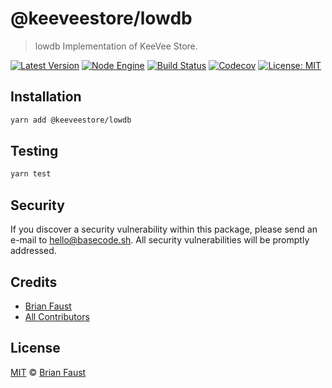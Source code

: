 # @keeveestore/lowdb

> lowdb Implementation of KeeVee Store.

[![Latest Version](https://badgen.now.sh/npm/v/@keeveestore/lowdb)](https://www.npmjs.com/package/@keeveestore/lowdb)
[![Node Engine](https://badgen.now.sh/npm/node/@keeveestore/lowdb)](https://www.npmjs.com/package/@keeveestore/lowdb)
[![Build Status](https://badgen.now.sh/circleci/github/keeveestore/lowdb)](https://circleci.com/gh/keeveestore/lowdb)
[![Codecov](https://badgen.now.sh/codecov/c/github/keeveestore/lowdb)](https://codecov.io/gh/keeveestore/lowdb)
[![License: MIT](https://badgen.now.sh/badge/license/MIT/green)](https://opensource.org/licenses/MIT)

## Installation

```bash
yarn add @keeveestore/lowdb
```

## Testing

```bash
yarn test
```

## Security

If you discover a security vulnerability within this package, please send an e-mail to hello@basecode.sh. All security vulnerabilities will be promptly addressed.

## Credits

-   [Brian Faust](https://github.com/faustbrian)
-   [All Contributors](../../../../contributors)

## License

[MIT](LICENSE) © [Brian Faust](https://basecode.sh)
